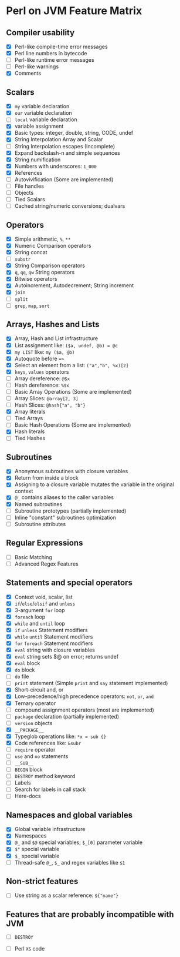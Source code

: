 # Perl on JVM Feature Matrix

## Compiler usability
- [x] Perl-like compile-time error messages
- [x] Perl line numbers in bytecode
- [ ] Perl-like runtime error messages
- [ ] Perl-like warnings
- [x] Comments

## Scalars
- [x] `my` variable declaration
- [x] `our` variable declaration
- [ ] `local` variable declaration
- [x] variable assignment
- [x] Basic types: integer, double, string, CODE, undef
- [x] String Interpolation Array and Scalar
- [ ] String Interpolation escapes (Incomplete)
- [x] Expand backslash-n and simple sequences
- [x] String numification
- [x] Numbers with underscores: `1_000`
- [x] References
- [ ] Autovivification (Some are implemented)
- [ ] File handles
- [ ] Objects
- [ ] Tied Scalars
- [ ] Cached string/numeric conversions; dualvars

## Operators
- [x] Simple arithmetic, `%`, `**`
- [x] Numeric Comparison operators
- [x] String concat
- [ ] `substr`
- [x] String Comparison operators
- [x] `q`, `qq`, `qw` String operators
- [x] Bitwise operators
- [x] Autoincrement, Autodecrement; String increment
- [x] `join`
- [ ] `split`
- [ ] `grep`, `map`, `sort`

## Arrays, Hashes and Lists
- [x] Array, Hash and List infrastructure
- [x] List assignment like: `($a, undef, @b) = @c`
- [x] `my LIST` like: `my ($a, @b)`
- [x] Autoquote before `=>`
- [x] Select an element from a list: `("a","b", %x)[2]`
- [x] `keys`, `values` operators
- [ ] Array dereference: `@$x`
- [ ] Hash dereference: `%$x`
- [ ] Basic Array Operations (Some are implemented)
- [ ] Array Slices: `@array[2, 3]`
- [ ] Hash Slices: `@hash{"a", "b"}`
- [x] Array literals
- [ ] Tied Arrays
- [ ] Basic Hash Operations (Some are implemented)
- [x] Hash literals
- [ ] Tied Hashes

## Subroutines
- [x] Anonymous subroutines with closure variables
- [x] Return from inside a block
- [x] Assigning to a closure variable mutates the variable in the original context
- [x] `@_` contains aliases to the caller variables
- [x] Named subroutines
- [ ] Subroutine prototypes (partially implemented)
- [ ] Inline "constant" subroutines optimization
- [ ] Subroutine attributes

## Regular Expressions
- [ ] Basic Matching
- [ ] Advanced Regex Features

## Statements and special operators
- [x] Context void, scalar, list
- [x] `if`/`else`/`elsif` and `unless`
- [x] 3-argument `for` loop
- [x] `foreach` loop
- [x] `while` and `until` loop
- [x] `if` `unless` Statement modifiers
- [x] `while` `until` Statement modifiers
- [x] `for` `foreach` Statement modifiers
- [x] `eval` string with closure variables
- [x] `eval` string sets $@ on error; returns undef
- [x] `eval` block
- [x] `do` block
- [ ] `do` file
- [ ] `print` statement (Simple `print` and `say` statement implemented)
- [x] Short-circuit and, or
- [x] Low-precedence/high precedence operators: `not`, `or`, `and`
- [x] Ternary operator
- [ ] compound assignment operators (most are implemented)
- [ ] `package` declaration (partially implemented)
- [ ] `version` objects
- [x] `__PACKAGE__`
- [x] Typeglob operations like: `*x = sub {}`
- [x] Code references like:  `&subr`
- [ ] `require` operator
- [ ] `use` and `no` statements
- [ ] `__SUB__`
- [ ] `BEGIN` block
- [ ] `DESTROY` method keyword
- [ ] Labels
- [ ] Search for labels in call stack
- [ ] Here-docs

## Namespaces and global variables
- [x] Global variable infrastructure
- [x] Namespaces
- [x] `@_` and `$@` special variables; `$_[0]` parameter variable
- [x] `$"` special variable
- [x] `$_` special variable
- [ ] Thread-safe `@_`, `$_` and regex variables like `$1`

## Non-strict features
- [ ] Use string as a scalar reference: `${"name"}`

## Features that are probably incompatible with JVM
- [ ] `DESTROY`
- [ ] Perl `XS` code

